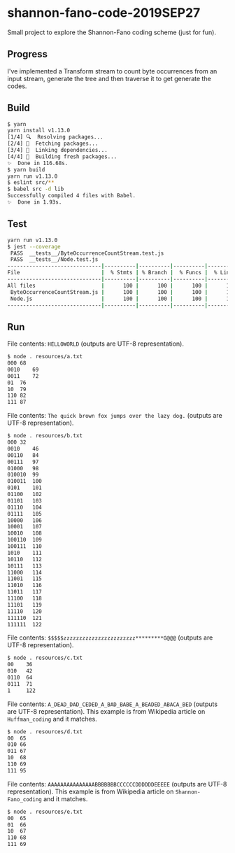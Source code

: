 # shannon-fano-code-2019SEP27

Small project to explore the Shannon-Fano coding scheme (just for fun).

## Progress

I've implemented a Transform stream to count byte occurrences from an input stream, generate the tree and then traverse it to get generate the codes.

## Build

```bash
$ yarn
yarn install v1.13.0
[1/4] 🔍  Resolving packages...
[2/4] 🚚  Fetching packages...
[3/4] 🔗  Linking dependencies...
[4/4] 🔨  Building fresh packages...
✨  Done in 116.68s.
$ yarn build
yarn run v1.13.0
$ eslint src/**
$ babel src -d lib
Successfully compiled 4 files with Babel.
✨  Done in 1.93s.
```

## Test

```bash
yarn run v1.13.0
$ jest --coverage
 PASS  __tests__/ByteOccurrenceCountStream.test.js
 PASS  __tests__/Node.test.js
------------------------------|----------|----------|----------|----------|-------------------|
File                          |  % Stmts | % Branch |  % Funcs |  % Lines | Uncovered Line #s |
------------------------------|----------|----------|----------|----------|-------------------|
All files                     |      100 |      100 |      100 |      100 |                   |
 ByteOccurrenceCountStream.js |      100 |      100 |      100 |      100 |                   |
 Node.js                      |      100 |      100 |      100 |      100 |                   |
------------------------------|----------|----------|----------|----------|-------------------|
```

## Run

File contents: `HELLOWORLD` (outputs are UTF-8 representation).

```bash
$ node . resources/a.txt
000	68
0010	69
0011	72
01	76
10	79
110	82
111	87
```

File contents: `The quick brown fox jumps over the lazy dog.` (outputs are UTF-8 representation).

```bash
$ node . resources/b.txt
000	32
0010	46
00110	84
00111	97
01000	98
010010	99
010011	100
0101	101
01100	102
01101	103
01110	104
01111	105
10000	106
10001	107
10010	108
100110	109
100111	110
1010	111
10110	112
10111	113
11000	114
11001	115
11010	116
11011	117
11100	118
11101	119
11110	120
111110	121
111111	122
```

File contents: `$$$$$zzzzzzzzzzzzzzzzzzzzzzz*********G@@@` (outputs are UTF-8 representation).

```bash
$ node . resources/c.txt
00    36
010   42
0110  64
0111  71
1	  122
```

File contents: `A_DEAD_DAD_CEDED_A_BAD_BABE_A_BEADED_ABACA_BED` (outputs are UTF-8 representation). This example is from Wikipedia article on `Huffman_coding` and it matches.

```bash
$ node . resources/d.txt
00	65
010	66
011	67
10	68
110	69
111	95
```

File contents: `AAAAAAAAAAAAAAABBBBBBBCCCCCCDDDDDDEEEEE` (outputs are UTF-8 representation). This example is from Wikipedia article on `Shannon-Fano_coding` and it matches.

```bash
$ node . resources/e.txt
00	65
01	66
10	67
110	68
111	69
```


